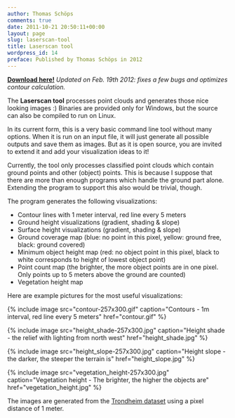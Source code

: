 ```yaml
---
author: Thomas Schöps
comments: true
date: 2011-10-21 20:50:11+00:00
layout: page
slug: laserscan-tool
title: Laserscan tool
wordpress_id: 14
preface: Published by Thomas Schöps in 2012
---
```


**[Download here!](https://sourceforge.net/projects/oorienteering/files/Lasertool/)**
_Updated on Feb. 19th 2012: fixes a few bugs and optimizes contour calculation._

The **Laserscan tool** processes point clouds and generates those nice looking images :)
Binaries are provided only for Windows, but the source can also be compiled to run on Linux.

In its current form, this is a very basic command line tool without many options. When it is run on an input file, it will just generate all possible outputs and save them as images. But as it is open source, you are invited to extend it and add your visualization ideas to it!

Currently, the tool only processes classified point clouds which contain ground points and other (object) points. This is because I suppose that there are more than enough programs which handle the ground part alone. Extending the program to support this also would be trivial, though.

The program generates the following visualizations:

  * Contour lines with 1 meter interval, red line every 5 meters
  * Ground height visualizations (gradient, shading & slope)
  * Surface height visualizations (gradient, shading & slope)
  * Ground coverage map (blue: no point in this pixel, yellow: ground free, black: ground covered)
  * Minimum object height map (red: no object point in this pixel, black to white corresponds to height of lowest object point)
  * Point count map (the brighter, the more object points are in one pixel. Only points up to 5 meters above the ground are counted)
  * Vegetation height map


Here are example pictures for the most useful visualizations:

{% include image src="contour-257x300.gif" caption="Contours - 1m interval, red line every 5 meters" href="contour.gif" %}

{% include image src="height_shade-257x300.jpg" caption="Height shade - the relief with lighting from north west" href="height_shade.jpg" %}

{% include image src="height_slope-257x300.jpg" caption="Height slope - the darker, the steeper the terrain is" href="height_slope.jpg" %}

{% include image src="vegetation_height-257x300.jpg" caption="Vegetation height - The brighter, the higher the objects are" href="vegetation_height.jpg" %}

The images are generated from the [Trondheim dataset](http://arken.umb.no/~havatv/o/trondheim2010/) using a pixel distance of 1 meter.
